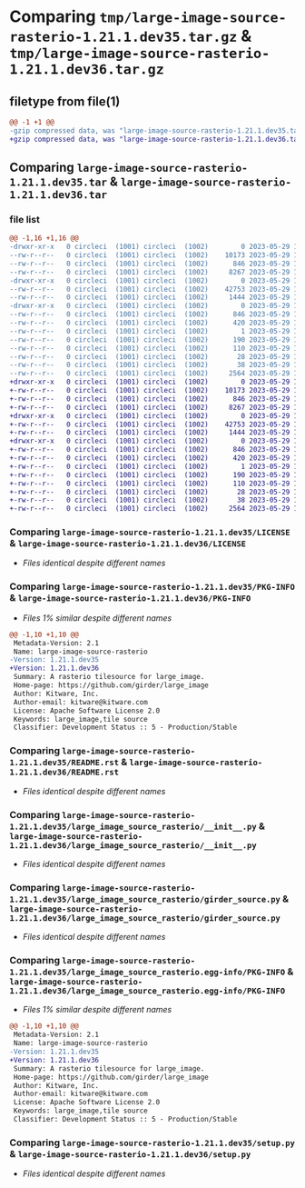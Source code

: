# Comparing `tmp/large-image-source-rasterio-1.21.1.dev35.tar.gz` & `tmp/large-image-source-rasterio-1.21.1.dev36.tar.gz`

## filetype from file(1)

```diff
@@ -1 +1 @@
-gzip compressed data, was "large-image-source-rasterio-1.21.1.dev35.tar", last modified: Mon May 29 18:09:26 2023, max compression
+gzip compressed data, was "large-image-source-rasterio-1.21.1.dev36.tar", last modified: Mon May 29 18:07:37 2023, max compression
```

## Comparing `large-image-source-rasterio-1.21.1.dev35.tar` & `large-image-source-rasterio-1.21.1.dev36.tar`

### file list

```diff
@@ -1,16 +1,16 @@
-drwxr-xr-x   0 circleci  (1001) circleci  (1002)        0 2023-05-29 18:09:26.173216 large-image-source-rasterio-1.21.1.dev35/
--rw-r--r--   0 circleci  (1001) circleci  (1002)    10173 2023-05-29 18:09:25.000000 large-image-source-rasterio-1.21.1.dev35/LICENSE
--rw-r--r--   0 circleci  (1001) circleci  (1002)      846 2023-05-29 18:09:26.173216 large-image-source-rasterio-1.21.1.dev35/PKG-INFO
--rw-r--r--   0 circleci  (1001) circleci  (1002)     8267 2023-05-29 18:09:25.000000 large-image-source-rasterio-1.21.1.dev35/README.rst
-drwxr-xr-x   0 circleci  (1001) circleci  (1002)        0 2023-05-29 18:09:26.173216 large-image-source-rasterio-1.21.1.dev35/large_image_source_rasterio/
--rw-r--r--   0 circleci  (1001) circleci  (1002)    42753 2023-05-29 18:07:54.000000 large-image-source-rasterio-1.21.1.dev35/large_image_source_rasterio/__init__.py
--rw-r--r--   0 circleci  (1001) circleci  (1002)     1444 2023-05-29 18:07:54.000000 large-image-source-rasterio-1.21.1.dev35/large_image_source_rasterio/girder_source.py
-drwxr-xr-x   0 circleci  (1001) circleci  (1002)        0 2023-05-29 18:09:26.173216 large-image-source-rasterio-1.21.1.dev35/large_image_source_rasterio.egg-info/
--rw-r--r--   0 circleci  (1001) circleci  (1002)      846 2023-05-29 18:09:26.000000 large-image-source-rasterio-1.21.1.dev35/large_image_source_rasterio.egg-info/PKG-INFO
--rw-r--r--   0 circleci  (1001) circleci  (1002)      420 2023-05-29 18:09:26.000000 large-image-source-rasterio-1.21.1.dev35/large_image_source_rasterio.egg-info/SOURCES.txt
--rw-r--r--   0 circleci  (1001) circleci  (1002)        1 2023-05-29 18:09:26.000000 large-image-source-rasterio-1.21.1.dev35/large_image_source_rasterio.egg-info/dependency_links.txt
--rw-r--r--   0 circleci  (1001) circleci  (1002)      190 2023-05-29 18:09:26.000000 large-image-source-rasterio-1.21.1.dev35/large_image_source_rasterio.egg-info/entry_points.txt
--rw-r--r--   0 circleci  (1001) circleci  (1002)      110 2023-05-29 18:09:26.000000 large-image-source-rasterio-1.21.1.dev35/large_image_source_rasterio.egg-info/requires.txt
--rw-r--r--   0 circleci  (1001) circleci  (1002)       28 2023-05-29 18:09:26.000000 large-image-source-rasterio-1.21.1.dev35/large_image_source_rasterio.egg-info/top_level.txt
--rw-r--r--   0 circleci  (1001) circleci  (1002)       38 2023-05-29 18:09:26.173216 large-image-source-rasterio-1.21.1.dev35/setup.cfg
--rw-r--r--   0 circleci  (1001) circleci  (1002)     2564 2023-05-29 18:07:54.000000 large-image-source-rasterio-1.21.1.dev35/setup.py
+drwxr-xr-x   0 circleci  (1001) circleci  (1002)        0 2023-05-29 18:07:37.456907 large-image-source-rasterio-1.21.1.dev36/
+-rw-r--r--   0 circleci  (1001) circleci  (1002)    10173 2023-05-29 18:07:37.000000 large-image-source-rasterio-1.21.1.dev36/LICENSE
+-rw-r--r--   0 circleci  (1001) circleci  (1002)      846 2023-05-29 18:07:37.456907 large-image-source-rasterio-1.21.1.dev36/PKG-INFO
+-rw-r--r--   0 circleci  (1001) circleci  (1002)     8267 2023-05-29 18:07:37.000000 large-image-source-rasterio-1.21.1.dev36/README.rst
+drwxr-xr-x   0 circleci  (1001) circleci  (1002)        0 2023-05-29 18:07:37.456907 large-image-source-rasterio-1.21.1.dev36/large_image_source_rasterio/
+-rw-r--r--   0 circleci  (1001) circleci  (1002)    42753 2023-05-29 18:06:03.000000 large-image-source-rasterio-1.21.1.dev36/large_image_source_rasterio/__init__.py
+-rw-r--r--   0 circleci  (1001) circleci  (1002)     1444 2023-05-29 18:06:03.000000 large-image-source-rasterio-1.21.1.dev36/large_image_source_rasterio/girder_source.py
+drwxr-xr-x   0 circleci  (1001) circleci  (1002)        0 2023-05-29 18:07:37.456907 large-image-source-rasterio-1.21.1.dev36/large_image_source_rasterio.egg-info/
+-rw-r--r--   0 circleci  (1001) circleci  (1002)      846 2023-05-29 18:07:37.000000 large-image-source-rasterio-1.21.1.dev36/large_image_source_rasterio.egg-info/PKG-INFO
+-rw-r--r--   0 circleci  (1001) circleci  (1002)      420 2023-05-29 18:07:37.000000 large-image-source-rasterio-1.21.1.dev36/large_image_source_rasterio.egg-info/SOURCES.txt
+-rw-r--r--   0 circleci  (1001) circleci  (1002)        1 2023-05-29 18:07:37.000000 large-image-source-rasterio-1.21.1.dev36/large_image_source_rasterio.egg-info/dependency_links.txt
+-rw-r--r--   0 circleci  (1001) circleci  (1002)      190 2023-05-29 18:07:37.000000 large-image-source-rasterio-1.21.1.dev36/large_image_source_rasterio.egg-info/entry_points.txt
+-rw-r--r--   0 circleci  (1001) circleci  (1002)      110 2023-05-29 18:07:37.000000 large-image-source-rasterio-1.21.1.dev36/large_image_source_rasterio.egg-info/requires.txt
+-rw-r--r--   0 circleci  (1001) circleci  (1002)       28 2023-05-29 18:07:37.000000 large-image-source-rasterio-1.21.1.dev36/large_image_source_rasterio.egg-info/top_level.txt
+-rw-r--r--   0 circleci  (1001) circleci  (1002)       38 2023-05-29 18:07:37.456907 large-image-source-rasterio-1.21.1.dev36/setup.cfg
+-rw-r--r--   0 circleci  (1001) circleci  (1002)     2564 2023-05-29 18:06:03.000000 large-image-source-rasterio-1.21.1.dev36/setup.py
```

### Comparing `large-image-source-rasterio-1.21.1.dev35/LICENSE` & `large-image-source-rasterio-1.21.1.dev36/LICENSE`

 * *Files identical despite different names*

### Comparing `large-image-source-rasterio-1.21.1.dev35/PKG-INFO` & `large-image-source-rasterio-1.21.1.dev36/PKG-INFO`

 * *Files 1% similar despite different names*

```diff
@@ -1,10 +1,10 @@
 Metadata-Version: 2.1
 Name: large-image-source-rasterio
-Version: 1.21.1.dev35
+Version: 1.21.1.dev36
 Summary: A rasterio tilesource for large_image.
 Home-page: https://github.com/girder/large_image
 Author: Kitware, Inc.
 Author-email: kitware@kitware.com
 License: Apache Software License 2.0
 Keywords: large_image,tile source
 Classifier: Development Status :: 5 - Production/Stable
```

### Comparing `large-image-source-rasterio-1.21.1.dev35/README.rst` & `large-image-source-rasterio-1.21.1.dev36/README.rst`

 * *Files identical despite different names*

### Comparing `large-image-source-rasterio-1.21.1.dev35/large_image_source_rasterio/__init__.py` & `large-image-source-rasterio-1.21.1.dev36/large_image_source_rasterio/__init__.py`

 * *Files identical despite different names*

### Comparing `large-image-source-rasterio-1.21.1.dev35/large_image_source_rasterio/girder_source.py` & `large-image-source-rasterio-1.21.1.dev36/large_image_source_rasterio/girder_source.py`

 * *Files identical despite different names*

### Comparing `large-image-source-rasterio-1.21.1.dev35/large_image_source_rasterio.egg-info/PKG-INFO` & `large-image-source-rasterio-1.21.1.dev36/large_image_source_rasterio.egg-info/PKG-INFO`

 * *Files 1% similar despite different names*

```diff
@@ -1,10 +1,10 @@
 Metadata-Version: 2.1
 Name: large-image-source-rasterio
-Version: 1.21.1.dev35
+Version: 1.21.1.dev36
 Summary: A rasterio tilesource for large_image.
 Home-page: https://github.com/girder/large_image
 Author: Kitware, Inc.
 Author-email: kitware@kitware.com
 License: Apache Software License 2.0
 Keywords: large_image,tile source
 Classifier: Development Status :: 5 - Production/Stable
```

### Comparing `large-image-source-rasterio-1.21.1.dev35/setup.py` & `large-image-source-rasterio-1.21.1.dev36/setup.py`

 * *Files identical despite different names*

